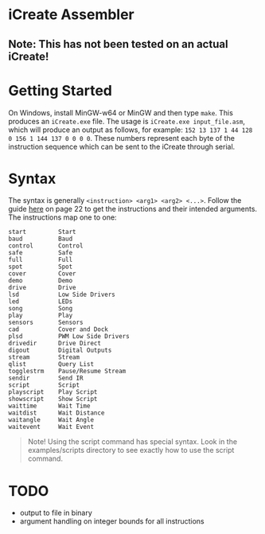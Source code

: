 iCreate Assembler
=================

## Note: This has not been tested on an actual iCreate!

# Getting Started
On Windows, install MinGW-w64 or MinGW and then type `make`. This produces an `iCreate.exe`
file. The usage is `iCreate.exe input_file.asm`, which will produce an output as follows,
for example: `152 13 137 1 44 128 0 156 1 144 137 0 0 0 0`. These numbers represent each
byte of the instruction sequence which can be sent to the iCreate through serial.

# Syntax
The syntax is generally `<instruction> <arg1> <arg2> <...>`. Follow the guide
[here](http://www.irobot.com/hrd_right_rail/create_rr/create_fam/createFam_rr_manuals.html)
on page 22 to get the instructions and their intended arguments. The instructions
map one to one:

```
start         Start
baud          Baud
control       Control
safe          Safe
full          Full
spot          Spot
cover         Cover
demo          Demo
drive         Drive
lsd           Low Side Drivers
led           LEDs
song          Song
play          Play
sensors       Sensors
cad           Cover and Dock
plsd          PWM Low Side Drivers
drivedir      Drive Direct
digout        Digital Outputs
stream        Stream
qlist         Query List
togglestrm    Pause/Resume Stream
sendir        Send IR
script        Script
playscript    Play Script
showscript    Show Script
waittime      Wait Time
waitdist      Wait Distance
waitangle     Wait Angle
waitevent     Wait Event
```

> Note! Using the script command has special syntax. Look in the examples/scripts directory
> to see exactly how to use the script command.

# TODO
* output to file in binary
* argument handling on integer bounds for all instructions
